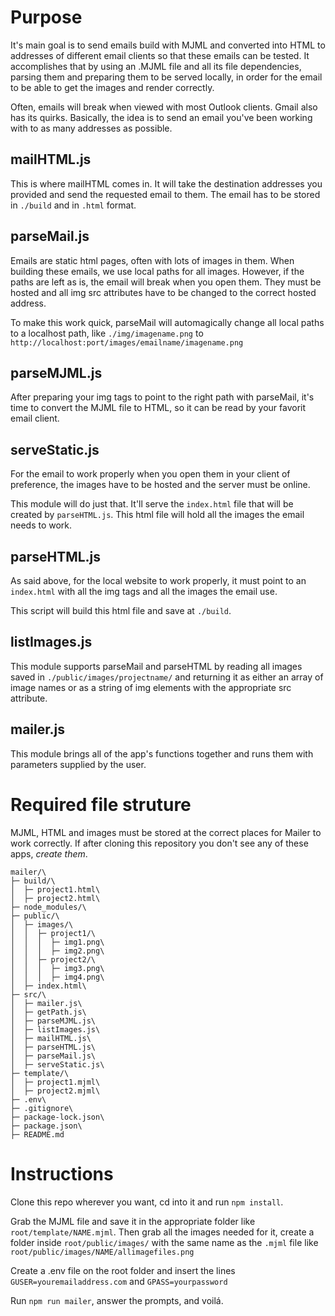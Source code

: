 # Purpose

It's main goal is to send emails build with MJML and converted into HTML to addresses of different email clients so that these emails can be tested. It accomplishes that by using an .MJML file and all its file dependencies, parsing them and preparing them to be served locally, in order for the email to be able to get the images and render correctly.

Often, emails will break when viewed with most Outlook clients. Gmail also has its quirks. Basically, the idea is to send an email you've been working with to as many addresses as possible.

## mailHTML.js

This is where mailHTML comes in. It will take the destination addresses you provided and send the requested email to them. The email has to be stored in `./build` and in `.html` format.

## parseMail.js

Emails are static html pages, often with lots of images in them. When building these emails, we use local paths for all images. However, if the paths are left as is, the email will break when you open them. They must be hosted and all img src attributes have to be changed to the correct hosted address.

To make this work quick, parseMail will automagically change all local paths to a localhost path, like `./img/imagename.png` to `http://localhost:port/images/emailname/imagename.png`

## parseMJML.js

After preparing your img tags to point to the right path with parseMail, it's time to convert the MJML file to HTML, so it can be read by your favorit email client.

## serveStatic.js

For the email to work properly when you open them in your client of preference, the images have to be hosted and the server must be online.

This module will do just that. It'll serve the `index.html` file that will be created by `parseHTML.js`. This html file will hold all the images the email needs to work.

## parseHTML.js

As said above, for the local website to work properly, it must point to an `index.html` with all the img tags and all the images the email use.

This script will build this html file and save at `./build`.

## listImages.js

This module supports parseMail and parseHTML by reading all images saved in `./public/images/projectname/` and returning it as either an array of image names or as a string of img elements with the appropriate src attribute.

## mailer.js

This module brings all of the app's functions together and runs them with parameters supplied by the user.

# Required file struture

MJML, HTML and images must be stored at the correct places for Mailer to work correctly. If after cloning this repository you don't see any of these apps, *create them*.

```
mailer/\
├─ build/\
│  ├─ project1.html\
│  ├─ project2.html\
├─ node_modules/\
├─ public/\
│  ├─ images/\
│  │  ├─ project1/\
│  │  │  ├─ img1.png\
│  │  │  ├─ img2.png\
│  │  ├─ project2/\
│  │  │  ├─ img3.png\
│  │  │  ├─ img4.png\
│  ├─ index.html\
├─ src/\
│  ├─ mailer.js\
│  ├─ getPath.js\
│  ├─ parseMJML.js\
│  ├─ listImages.js\
│  ├─ mailHTML.js\
│  ├─ parseHTML.js\
│  ├─ parseMail.js\
│  ├─ serveStatic.js\
├─ template/\
│  ├─ project1.mjml\
│  ├─ project2.mjml\
├─ .env\
├─ .gitignore\
├─ package-lock.json\
├─ package.json\
├─ README.md
```

# Instructions

Clone this repo wherever you want, cd into it and run `npm install`.

Grab the MJML file and save it in the appropriate folder like `root/template/NAME.mjml`. Then grab all the images needed for it, create a folder inside `root/public/images/` with the same name as the `.mjml` file like `root/public/images/NAME/allimagefiles.png`

Create a .env file on the root folder and insert the lines `GUSER=youremailaddress.com` and `GPASS=yourpassword`

Run `npm run mailer`, answer the prompts, and voilá.

